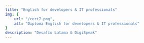 ```yaml
---
title: "English for developers & IT professionals"
img: {
    url: "/cert7.png",
    alt: "Diploma English for developers & IT professionals"
}
description: "Desafío Latama & DigiSpeak"
---
```

